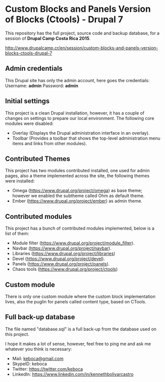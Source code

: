 # Custom Blocks and Panels Version of Blocks (Ctools) - Drupal 7

This repository has the full project, source code and backup database, for a session of **Drupal Camp Costa Rica 2015**.

http://www.drupalcamp.cr/en/session/custom-blocks-and-panels-version-blocks-ctools-drupal-7

## Admin credentials
This Drupal site has only the admin account, here goes the credentials:
Username: **admin**
Password: **admin**

## Initial settings
This project is a clean Drupal installation, however, it has a couple of changes on settings to prepare our local environment. The following core modules were disabled:
* Overlay (Displays the Drupal administration interface in an overlay).
* Toolbar (Provides a toolbar that shows the top-level administration menu items and links from other modules).

## Contributed Themes
This project has two modules contributed installed, one used for admin pages, also a theme implemented across the site, the following themes were installed:
* Omega (https://www.drupal.org/project/omega) as base theme; however we enabled the subtheme called Ohm as default theme.
* Ember (https://www.drupal.org/project/ember) as admin theme.

## Contributed modules
This project has a bunch of contributed modules implemented, below is a list of them:
* Module filter (https://www.drupal.org/project/module_filter).
* Navbar (https://www.drupal.org/project/navbar).
* Libraries (https://www.drupal.org/project/libraries)
* Devel (https://www.drupal.org/project/devel).
* Panels (https://www.drupal.org/project/panels).
* Chaos tools (https://www.drupal.org/project/ctools)

## Custom module
There is only one custom module where the custom block implementation lives, also the puglin for panels called content type, based on CTools.

## Full back-up database
The file named "database.sql" is a full back-up from the database used on this project.

I hope it makes a lot of sense, however, feel free to ping me and ask me whatever you think is necessary:

* Mail: keboca@gmail.com
* SkypeID: keboca
* Twitter: https://twitter.com/keboca
* LinkedIn: https://www.linkedin.com/in/kennethbolivarcastro

